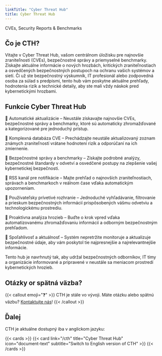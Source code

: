 ```yaml
---
linkTitle: "Cyber Threat Hub"
title: Cyber Threat Hub
---
```

CVEs, Security Reports & Benchmarks

<!--more-->

##  Čo je CTH?

Vitajte v Cyber Threat Hub, vašom centrálnom úložisku pre najnovšie zraniteľnosti (CVEs), bezpečnostné správy a priemyselné benchmarky. Získajte aktuálne informácie o nových hrozbách, kritických zraniteľnostiach a osvedčených bezpečnostných postupoch na ochranu vašich systémov a sietí. Či už ste bezpečnostný výskumník, IT profesionál alebo zodpovedná osoba za súlad s predpismi, tento hub vám poskytne aktuálne prehľady, hodnotenia rizík a technické detaily, aby ste mali vždy náskok pred kybernetickými hrozbami.

## Funkcie Cyber Threat Hub

🔹 Automatické aktualizácie – Neustále získavajte najnovšie CVEs, bezpečnostné správy a benchmarky, ktoré sú automaticky zhromažďované a kategorizované pre jednoduchý prístup.

🔹 Komplexná databáza CVE – Prechádzajte neustále aktualizovaný zoznam známych zraniteľností vrátane hodnotení rizík a odporúčaní na ich zmiernenie.

🔹 Bezpečnostné správy a benchmarky – Získajte podrobné analýzy, bezpečnostné štandardy v odvetví a osvedčené postupy na zlepšenie vašej kybernetickej bezpečnosti.

🔹 RSS kanál pre notifikácie – Majte prehľad o najnovších zraniteľnostiach, správach a benchmarkoch v reálnom čase vďaka automatickým upozorneniam.

🔹 Používateľsky prívetivé rozhranie – Jednoduché vyhľadávanie, filtrovanie a prieskum bezpečnostných informácií prispôsobených vášmu odvetviu a technologickému prostrediu.

🔹 Proaktívna analýza hrozieb – Buďte o krok vpred vďaka automatizovanému zhromažďovaniu informácií a odborným bezpečnostným prehľadom.

🔹 Spoľahlivosť a aktuálnosť – Systém nepretržite monitoruje a aktualizuje bezpečnostné údaje, aby vám poskytol tie najpresnejšie a najrelevantnejšie informácie.

Tento hub je navrhnutý tak, aby udržal bezpečnostných odborníkov, IT tímy a organizácie informované a pripravené v neustále sa meniacom prostredí kybernetických hrozieb.

## Otázky or spätná väzba?

{{< callout emoji="❓" >}}
  CTH je stále vo vývoji.
  Máte otázku alebo spätnú väzbu? [Kontaktujte nás](mailto:security@redpatron.us)!
{{< /callout >}}

## Ďalej

CTH je aktuálne dostupný iba v anglickom jazyku:

{{< cards >}}
  {{< card link="/cth" title="Cyber Threat Hub" icon="document-text" subtitle="Switch to English version of CTH" >}}
{{< /cards >}}

[hugo]: https://gohugo.io/
[flex-search]: https://github.com/nextapps-de/flexsearch
[tailwind-css]: https://tailwindcss.com/
